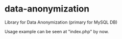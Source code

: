 # data-anonymization
Library for Data Anonymization (primary for MySQL DB)

Usage example can be seen at "index.php" by now.
